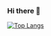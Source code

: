 ### Hi there 👋
[![Top Langs](https://github-readme-stats.vercel.app/api/top-langs/?username=poziomk3)](https://github.com/anuraghazra/github-readme-stats)
